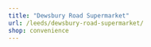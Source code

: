 ```yaml
---
title: "Dewsbury Road Supermarket"
url: /leeds/dewsbury-road-supermarket/
shop: convenience
---
```

